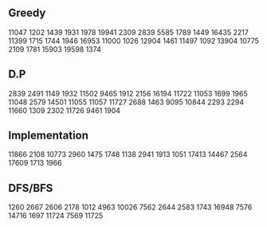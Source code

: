 ## Greedy
11047 1202 1439 1931 1978 19941 2309 2839 5585 1789 1449 16435 2217 11399 1715 1744 1946 16953 11000 1026 12904 1461 11497 1092
13904 10775 2109 1781 15903 19598 1374

## D.P
2839 2491 1149 1932 11502 9465 1912 2156 16194 11722 11053 1699 1965 11048 2579 14501 11055 11057 11727 2688 1463 9095 10844 2293 2294 11660 1309
2302 11726 9461 1904

## Implementation
11866 2108 10773 2960 1475 1748 1138 2941 1913 1051 17413 14467 2564 17609 1713 1966

## DFS/BFS
1260 2667 2606 2178 1012 4963 10026 7562 2644 2583 1743 16948 7576 14716 1697 11724 7569 11725